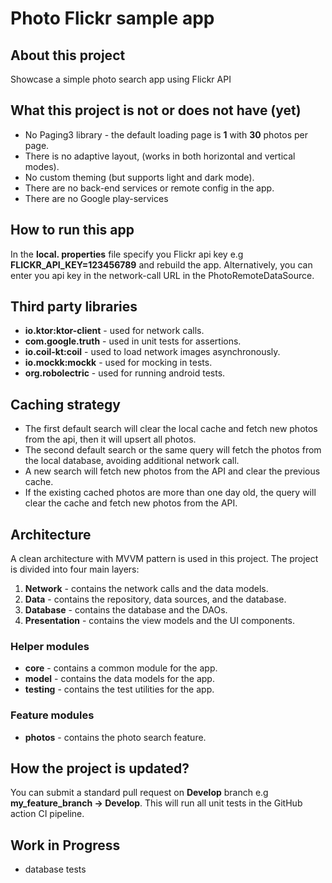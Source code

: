 # Photo Flickr sample app

## About this project
Showcase a simple photo search app using Flickr API

## What this project is not or does not have (yet)

- No Paging3 library - the default loading page is **1** with **30** photos per page.
- There is no adaptive layout, (works in both horizontal and vertical modes).
- No custom theming (but supports light and dark mode).
- There are no back-end services or remote config in the app.
- There are no Google play-services

## How to run this app

In the **local. properties** file specify you Flickr api key e.g **FLICKR_API_KEY=123456789** and rebuild the app.
Alternatively, you can enter you api key in the network-call URL in the PhotoRemoteDataSource.

## Third party libraries

- **io.ktor:ktor-client** - used for network calls.
- **com.google.truth** - used in unit tests for assertions.
- **io.coil-kt:coil** - used to load network images asynchronously.
- **io.mockk:mockk** - used for mocking in tests.
- **org.robolectric** - used for running android tests.

## Caching strategy

- The first default search will clear the local cache and fetch new photos from the api, then it will upsert all photos.
- The second default search or the same query will fetch the photos from the local database, avoiding additional network call.
- A new search will fetch new photos from the API and clear the previous cache.
- If the existing cached photos are more than one day old, the query will clear the cache and fetch new photos from the API.

## Architecture
A clean architecture with MVVM pattern is used in this project. The project is divided into four main layers:
1. **Network** - contains the network calls and the data models.
2. **Data** - contains the repository, data sources, and the database.
3. **Database** - contains the database and the DAOs.
4. **Presentation** - contains the view models and the UI components.

### Helper modules
- **core** - contains a common module for the app.
- **model** - contains the data models for the app.
- **testing** - contains the test utilities for the app.

### Feature modules
- **photos** - contains the photo search feature.


## How the project is updated?

You can submit a standard pull request on **Develop** branch e.g **my_feature_branch -> Develop**. This will run all unit tests in the GitHub action CI pipeline.


## Work in Progress

- database tests
 
